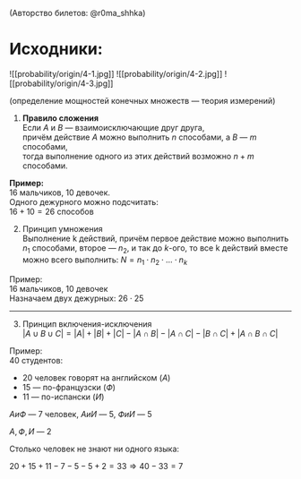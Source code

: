(Авторство билетов: @r0ma_shhka)

# Исходники:
![[probability/origin/4-1.jpg]]
![[probability/origin/4-2.jpg]]
![[probability/origin/4-3.jpg]]

(определение мощностей конечных множеств — теория измерений)

1) **Правило сложения**  
Если $A$ и $B$ — взаимоисключающие друг друга,  
причём действие $A$ можно выполнить $n$ способами, а $B$ — $m$ способами,  
тогда выполнение одного из этих действий возможно $n + m$ способами.

**Пример:**  
16 мальчиков, 10 девочек.  
Одного дежурного можно подсчитать:  
$16 + 10 = 26$ способов

2) Принцип умножения  
Выполнение k действий, причём  первое действие можно выполнить $n_1$ способами, второе — $n_2$, и так до $k$-ого, то все k действий вместе можно всего выполнить: $N = n_1 \cdot n_2 \cdot \ldots \cdot n_k$

Пример:  
16 мальчиков, 10 девочек  
Назначаем двух дежурных: $26 \cdot 25$

---

3) Принцип включения-исключения  
$|A \cup B \cup C| = |A| + |B| + |C| - |A \cap B| - |A \cap C| - |B \cap C| + |A \cap B \cap C|$

Пример:  
40 студентов:
- 20 человек говорят на английском ($А$)
- 15 — по-французски ($Ф$)
- 11 — по-испански ($И$)

$А и Ф$ — 7 человек, $А и И$ — 5, $Ф и И$ — 5

$А, Ф, И$ — 2
 
Столько человек не знают ни одного языка:

$20 + 15 + 11 - 7 - 5 - 5 + 2 = 33 \Rightarrow 40 - 33 = 7$


